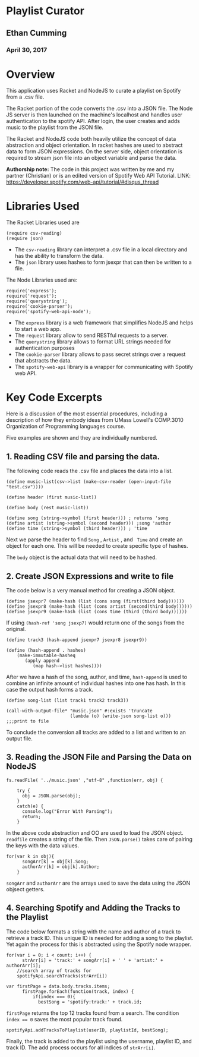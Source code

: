 # Playlist Curator

## Ethan Cumming
### April 30, 2017

# Overview
This application uses Racket and NodeJS to curate a playlist on Spotify from a .csv file.

The Racket portion of the code converts the .csv into a JSON file. The Node JS server is then launched on the machine's localhost and handles user authentication to the spotify API. After login, the user creates and adds music to the playlist from the JSON file.

The Racket and NodeJS code both heavily utilize the concept of data abstraction and  object orientation. In racket hashes are used to abstract data to form JSON expressions. On the server side, object orientation is required to stream json file into an object variable and parse the data.

**Authorship note:** The code in this project was written by me and my partner (Christian) or is an edited version of Spotify Web API Tutorial. LINK: https://developer.spotify.com/web-api/tutorial/#disqus_thread

# Libraries Used

The Racket Libraries used are 
```
(require csv-reading)
(require json)
```

* The ```csv-reading``` library can interpret a .csv file in a local directory and has the ability to transform the data.
* The ```json``` library uses hashes to form jsexpr that can then be written to a file.

The Node Libraries used are:
```
require('express');
require('request');
require('querystring');
require('cookie-parser');
require('spotify-web-api-node');
```

* The ```express``` library is a web framework that simplifies NodeJS and helps to start a web app.
* The ```request``` library allow to send RESTful requests to a server.
* The ```querystring``` library allows to format URL strings needed for authentication purposes
* The ```cookie-parser``` library allows to pass secret strings over a request that abstracts the data.
* The ```spotify-web-api``` library is a wrapper for communicating with Spotify web API.

# Key Code Excerpts

Here is a discussion of the most essential procedures, including a description of how they embody ideas from 
UMass Lowell's COMP.3010 Organization of Programming languages course.

Five examples are shown and they are individually numbered. 

## 1. Reading CSV file and parsing the data.

The following code reads the .csv file and places the data into a list.

```
(define music-list(csv->list (make-csv-reader (open-input-file "test.csv"))))

(define header (first music-list))

(define body (rest music-list))

(define song (string->symbol (first header))) ; returns 'song
(define artist (string->symbol (second header))) ;song 'author
(define time (string->symbol (third header))) ; 'time
 ```

Next we parse the header to find ```Song``` , ```Artist``` , and ``` Time``` and create an object for each one. This will be needed to create specific type of hashes.

The ```body``` object is the actual data that will need to be hashed.

 
## 2. Create JSON Expressions and write to file

The code below is a very manual method for creating a JSON object. 

```
(define jsexpr7 (make-hash (list (cons song (first(third body))))))
(define jsexpr8 (make-hash (list (cons artist (second(third body))))))
(define jsexpr9 (make-hash (list (cons time (third (third body))))))
```

If using ```(hash-ref 'song jsexp7)```  would return one of the songs from the original.

``` 
(define track3 (hash-append jsexpr7 jsexpr8 jsexpr9))

(define (hash-append . hashes)
    (make-immutable-hasheq
       (apply append
          (map hash->list hashes))))

```
After we have a hash of the song, author, and time, ```hash-append``` is used to combine an infinite amount of individual hashes into one has hash. In this case the output hash forms a track.

```
(define song-list (list track1 track2 track3))

(call-with-output-file* "music.json" #:exists 'truncate
                        (lambda (o) (write-json song-list o)))  ;;;print to file
```
To conclude the conversion all tracks are added to a list and written to an output file.


## 3. Reading the JSON File and Parsing the Data on NodeJS 
```
fs.readFile( '../music.json' ,"utf-8" ,function(err, obj) {

    try {
      obj = JSON.parse(obj);
    }
    catch(e) {
      console.log("Error With Parsing");
      return;
    }
```
In the above code abstraction and OO are used to load the JSON object.  ```readfile``` creates a string of the file. Then ```JSON.parse()``` takes care of pairing the keys with the data values. 

```
for(var k in obj){
      songArr[k] = obj[k].Song;
      authorArr[k] = obj[k].Author;
    }
```

```songArr``` and ```authorArr``` are the arrays used to save the data using the JSON objsect getters.

## 4. Searching Spotify and Adding the Tracks to the Playlist

The code below formats a string with the name and author of a track to retrieve a track ID. This unique ID is needed for adding a song to the playlist. Yet again the process for this is abstracted using the Spotify node wrapper.

```
for(var i = 0; i < count; i++) {
      strArr[i] = 'track:' + songArr[i] + ' ' + 'artist:' + authorArr[i];
    //search array of tracks for
    spotifyApi.searchTracks(strArr[i])

var firstPage = data.body.tracks.items;
      firstPage.forEach(function(track, index) {
          if(index === 0){
            bestSong = 'spotify:track:' + track.id;

```

```firstPage``` returns the top 12 tracks found from a search. The condition ```index == 0``` saves the most popular track found.

```
spotifyApi.addTracksToPlaylist(userID, playlistId, bestSong);
```
Finally, the track is added to the playlist using the username, playlist ID, and track ID. The add process occurs for all indices of ```strArr[i]```.
